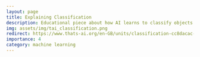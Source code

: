 ```yaml
---
layout: page
title: Explaining Classification
description: Educational piece about how AI learns to classify objects.
img: assets/img/tai_classification.png
redirect: https://www.thats-ai.org/en-GB/units/classification-cc8dacac-0633-4b5b-a8c0-805dc513c574
importance: 4
category: machine learning
---
```

